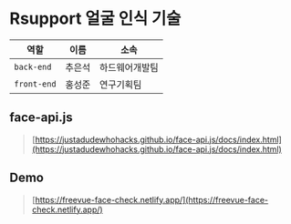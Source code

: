 # Rsupport 얼굴 인식 기술

| 역할        | 이름   | 소속           |
| ----------- | ------ | -------------- |
| `back-end`  | 추은석 | 하드웨어개발팀 |
| `front-end` | 홍성준 | 연구기획팀     |

## face-api.js

> [https://justadudewhohacks.github.io/face-api.js/docs/index.html](https://justadudewhohacks.github.io/face-api.js/docs/index.html)

## Demo

> [https://freevue-face-check.netlify.app/](https://freevue-face-check.netlify.app/)
